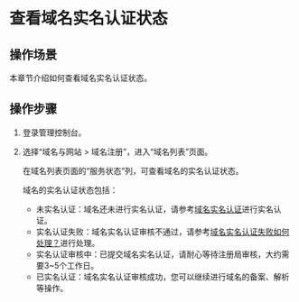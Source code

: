 # 查看域名实名认证状态<a name="domain_ug_320005"></a>

## 操作场景<a name="zh-cn_topic_0193892080_section12791728139"></a>

本章节介绍如何查看域名实名认证状态。

## 操作步骤<a name="section017813018541"></a>

1.  登录管理控制台。
2.  选择“域名与网站 \> 域名注册”，进入“域名列表”页面。

    在域名列表页面的“服务状态”列，可查看域名的实名认证状态。

    域名的实名认证状态包括：

    -   未实名认证：域名还未进行实名认证，请参考[域名实名认证](域名实名认证.md)进行实名认证。
    -   实名认证失败：域名实名认证审核不通过，请参考[域名实名认证失败如何处理？](https://support.huaweicloud.com/domain_faq/domain_faq_0001.html)进行处理。
    -   实名认证审核中：已提交域名实名认证，请耐心等待注册局审核，大约需要3\~5个工作日。
    -   已实名认证：域名实名认证审核成功，您可以继续进行域名的备案、解析等操作。


